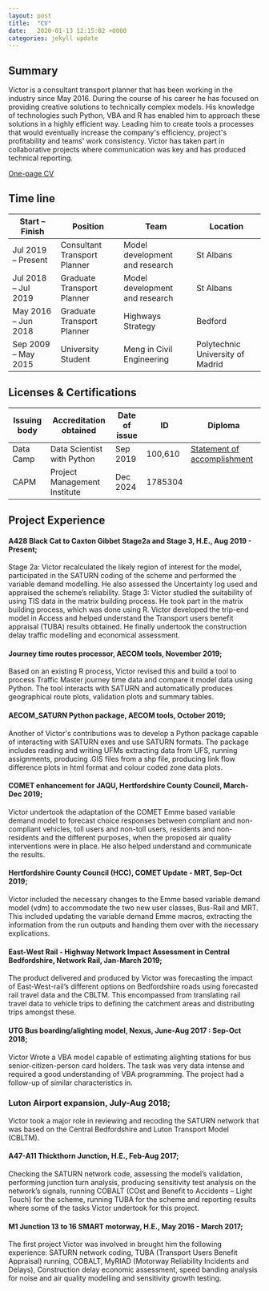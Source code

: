 ```yaml
---
layout: post
title:  "CV"
date:   2020-01-13 12:15:02 +0000
categories: jekyll update
---
```

## Summary
Victor is a consultant transport planner that has been working in the industry since May 2016. During the course of his career he has focused on providing creative solutions to technically complex models. His knowledge of technologies such Python, VBA and R has enabled him to approach these solutions in a highly efficient way. Leading him to create tools a processes that would eventually increase the company's efficiency, project's profitability and teams' work consistency. Victor has taken part in collaborative projects where communication was key and has produced technical reporting.

[One-page CV](/Files/VictorSequiC.V..html)

## Time line

Start – Finish | Position | Team | Location
--- | --- | --- | --- 
Jul 2019 – Present | Consultant Transport Planner | Model development and research | St Albans
Jul 2018 – Jul 2019 | Graduate Transport Planner | Model development and research | St Albans
May 2016 – Jun 2018 | Graduate Transport Planner | Highways Strategy | Bedford
Sep 2009 – May 2015 | University Student | Meng in Civil Engineering | Polytechnic University of Madrid

## Licenses & Certifications

| Issuing body | Accreditation obtained       | Date of issue | ID      | Diploma                                                                                                                                    |
| ------------ | ---------------------------- | ------------- | ------- | ------------------------------------------------------------------------------------------------------------------------------------------ |
| Data Camp    | Data Scientist with Python   | Sep 2019      | 100,610 | [Statement of accomplishment](https://www.datacamp.com/statement-of-accomplishment/track/0c6a9fa4596a93fb30124fb7a8c007aecf4e86b0?share=1) |
| CAPM         | Project Management Institute | Dec 2024      | 1785304 |                                                                                                                                            |


## Project Experience

#### A428 Black Cat to Caxton Gibbet Stage2a and Stage 3, H.E., Aug 2019 - Present;
Stage 2a: Victor recalculated the likely region of interest for the model, participated in the SATURN coding of the scheme and performed the variable demand modelling. He also assessed the Uncertainty log used and appraised the scheme’s reliability. Stage 3: Victor studied the suitability of using TIS data in the matrix building process. He took part in the matrix building process, which was done using R. Victor developed the trip-end model in Access and helped understand the Transport users benefit appraisal (TUBA) results obtained. He finally undertook the construction delay traffic modelling and economical assessment.

#### Journey time routes processor, AECOM tools, November 2019; 
Based on an existing R process, Victor revised this and build a tool to process Traffic Master journey time data and compare it model data using Python. The tool interacts with SATURN and automatically produces geographical route plots, validation plots and summary tables.

#### AECOM_SATURN Python package, AECOM tools, October 2019; 
Another of Victor's contributions was to develop a Python package capable of interacting with SATURN exes and use SATURN formats. The package includes reading and writing UFMs extracting data from UFS, running assignments, producing .GIS files from a shp file, producing link flow difference plots in html format and colour coded zone data plots. 

#### COMET enhancement for JAQU, Hertfordshire County Council, March-Dec 2019; 
Victor undertook the adaptation of the COMET Emme based variable demand model to forecast choice responses between compliant and non-compliant vehicles, toll users and non-toll users, residents and non-residents and the different purposes, when the proposed air quality interventions were in place. He also helped understand and communicate the results.

#### Hertfordshire County Council (HCC), COMET Update - MRT, Sep-Oct 2019;
Victor included the necessary changes to the Emme based variable demand model (vdm) to accommodate the two new user classes, Bus-Rail and MRT. This included updating the variable demand Emme macros, extracting the information from the run outputs and handing them over with the necessary explications. 

#### East-West Rail - Highway Network Impact Assessment in Central Bedfordshire, Network Rail, Jan-March 2019;
The product delivered and produced by Victor was forecasting the impact of East-West-rail’s different options on Bedfordshire roads using forecasted rail travel data and the CBLTM. This encompassed from translating rail travel data to vehicle trips to defining the catchment areas and distributing trips amongst these.

#### UTG Bus boarding/alighting model, Nexus, June-Aug 2017 : Sep-Oct 2018;
Victor Wrote a VBA model capable of estimating alighting stations for bus senior-citizen-person card holders. The task was very data intense and required a good understanding of VBA programming. The project had a follow-up of similar characteristics in.

### Luton Airport expansion, July-Aug 2018; 
Victor took a major role in reviewing and recoding the SATURN network that was based on the Central Bedfordshire and Luton Transport Model (CBLTM). 

#### A47-A11 Thickthorn Junction, H.E., Feb-Aug 2017;
Checking the SATURN network code, assessing the model’s validation, performing junction turn analysis, producing sensitivity test analysis on the network’s signals, running COBALT (COst and Benefit to Accidents – Light Touch) for the scheme, running TUBA for the scheme and reporting results where some of the tasks Victor undertook for this project.

#### M1 Junction 13 to 16 SMART motorway, H.E., May 2016 - March 2017;
The first project Victor was involved in brought him the following experience: SATURN network coding, TUBA (Transport Users Benefit Appraisal) running, COBALT, MyRIAD (Motorway Reliability Incidents and Delays), Construction delay economic assessment, speed banding analysis for noise and air quality modelling and sensitivity growth testing.


